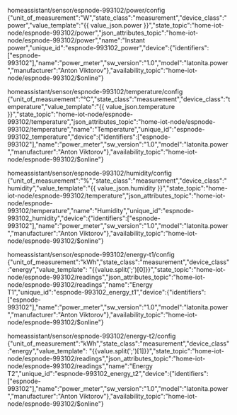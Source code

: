 
homeassistant/sensor/espnode-993102/power/config
{"unit_of_measurement":"W","state_class":"measurement","device_class":"power","value_template":"{{ value_json.power }}","state_topic":"home-iot-node/espnode-993102/power","json_attributes_topic":"home-iot-node/espnode-993102/power","name":"Instant power","unique_id":"espnode-993102_power","device":{"identifiers":["espnode-993102"],"name":"power_meter","sw_version":"1.0","model":"latonita.power","manufacturer":"Anton Viktorov"},"availability_topic":"home-iot-node/espnode-993102/$online"}

homeassistant/sensor/espnode-993102/temperature/config
{"unit_of_measurement":"°C","state_class":"measurement","device_class":"temperature","value_template":"{{ value_json.temperature }}","state_topic":"home-iot-node/espnode-993102/temperature","json_attributes_topic":"home-iot-node/espnode-993102/temperature","name":"Temperature","unique_id":"espnode-993102_temperature","device":{"identifiers":["espnode-993102"],"name":"power_meter","sw_version":"1.0","model":"latonita.power","manufacturer":"Anton Viktorov"},"availability_topic":"home-iot-node/espnode-993102/$online"}

homeassistant/sensor/espnode-993102/humidity/config
{"unit_of_measurement":"%","state_class":"measurement","device_class":"humidity","value_template":"{{ value_json.humidity }}","state_topic":"home-iot-node/espnode-993102/temperature","json_attributes_topic":"home-iot-node/espnode-993102/temperature","name":"Humidity","unique_id":"espnode-993102_humidity","device":{"identifiers":["espnode-993102"],"name":"power_meter","sw_version":"1.0","model":"latonita.power","manufacturer":"Anton Viktorov"},"availability_topic":"home-iot-node/espnode-993102/$online"}


homeassistant/sensor/espnode-993102/energy-t1/config
{"unit_of_measurement":"kWh","state_class":"measurement","device_class":"energy","value_template":
"{{value.split(';')[0]}}","state_topic":"home-iot-node/espnode-993102/readings","json_attributes_topic":"home-iot-node/espnode-993102/readings","name":"Energy T1","unique_id":"espnode-993102_energy_t1","device":{"identifiers":["espnode-993102"],"name":"power_meter","sw_version":"1.0","model":"latonita.power","manufacturer":"Anton Viktorov"},"availability_topic":"home-iot-node/espnode-993102/$online"}


homeassistant/sensor/espnode-993102/energy-t2/config
{"unit_of_measurement":"kWh","state_class":"measurement","device_class":"energy","value_template":
"{{value.split(';')[1]}}","state_topic":"home-iot-node/espnode-993102/readings","json_attributes_topic":"home-iot-node/espnode-993102/readings","name":"Energy T2","unique_id":"espnode-993102_energy_t2","device":{"identifiers":["espnode-993102"],"name":"power_meter","sw_version":"1.0","model":"latonita.power","manufacturer":"Anton Viktorov"},"availability_topic":"home-iot-node/espnode-993102/$online"}
